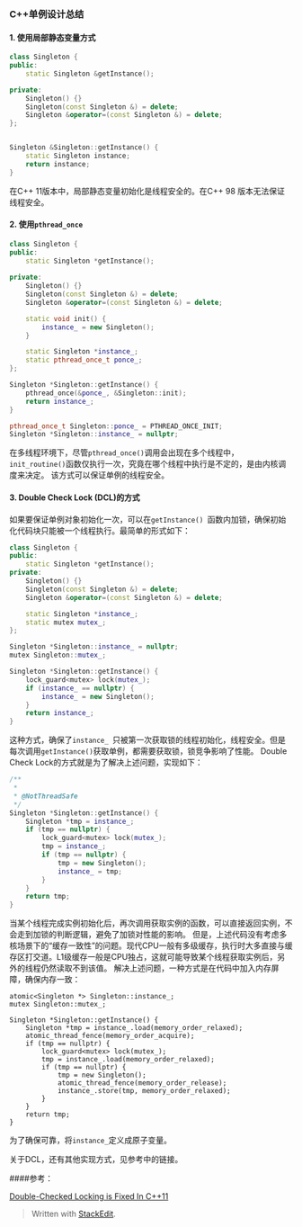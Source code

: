 ### C++单例设计总结
#### 1.  使用局部静态变量方式
```c++
class Singleton {
public:
    static Singleton &getInstance();

private:
    Singleton() {}
    Singleton(const Singleton &) = delete;
    Singleton &operator=(const Singleton &) = delete;
};


Singleton &Singleton::getInstance() {
    static Singleton instance;
    return instance;
}

```
在C++ 11版本中，局部静态变量初始化是线程安全的。在C++ 98 版本无法保证线程安全。

#### 2. 使用`pthread_once`
```c++
class Singleton {
public:
    static Singleton *getInstance();
    
private:
    Singleton() {}
    Singleton(const Singleton &) = delete;
    Singleton &operator=(const Singleton &) = delete;

    static void init() {
        instance_ = new Singleton();
    }

    static Singleton *instance_;
    static pthread_once_t ponce_;
};

Singleton *Singleton::getInstance() {
    pthread_once(&ponce_, &Singleton::init);
    return instance_;
}

pthread_once_t Singleton::ponce_ = PTHREAD_ONCE_INIT;
Singleton *Singleton::instance_ = nullptr;
```
在多线程环境下，尽管`pthread_once()`调用会出现在多个线程中，`init_routine()`函数仅执行一次，究竟在哪个线程中执行是不定的，是由内核调度来决定。
该方式可以保证单例的线程安全。
#### 3. Double Check Lock (DCL)的方式
如果要保证单例对象初始化一次，可以在`getInstance() `函数内加锁，确保初始化代码块只能被一个线程执行。最简单的形式如下：
```c++
class Singleton {
public:
    static Singleton *getInstance();
private:
    Singleton() {}
    Singleton(const Singleton &) = delete;
    Singleton &operator=(const Singleton &) = delete;

    static Singleton *instance_;
    static mutex mutex_;
};

Singleton *Singleton::instance_ = nullptr;
mutex Singleton::mutex_;

Singleton *Singleton::getInstance() {
    lock_guard<mutex> lock(mutex_);
    if (instance_ == nullptr) {
        instance_ = new Singleton();
    }
    return instance_;
}

```
这种方式，确保了`instance_ `只被第一次获取锁的线程初始化，线程安全。但是每次调用`getInstance()`获取单例，都需要获取锁，锁竞争影响了性能。
Double Check Lock的方式就是为了解决上述问题，实现如下：
```c++
/**
 * 
 * @NotThreadSafe
 */
Singleton *Singleton::getInstance() {
    Singleton *tmp = instance_;
    if (tmp == nullptr) {
        lock_guard<mutex> lock(mutex_);
        tmp = instance_;
        if (tmp == nullptr) {
            tmp = new Singleton();
            instance_ = tmp;
        }
    }
    return tmp;
}
```
当某个线程完成实例初始化后，再次调用获取实例的函数，可以直接返回实例，不会走到加锁的判断逻辑，避免了加锁对性能的影响。
但是，上述代码没有考虑多核场景下的“缓存一致性”的问题。现代CPU一般有多级缓存，执行时大多直接与缓存区打交道。L1级缓存一般是CPU独占，这就可能导致某个线程获取实例后，另外的线程仍然读取不到该值。
解决上述问题，一种方式是在代码中加入内存屏障，确保内存一致：
```
atomic<Singleton *> Singleton::instance_;
mutex Singleton::mutex_;

Singleton *Singleton::getInstance() {
    Singleton *tmp = instance_.load(memory_order_relaxed);
    atomic_thread_fence(memory_order_acquire); 
    if (tmp == nullptr) {
        lock_guard<mutex> lock(mutex_);
        tmp = instance_.load(memory_order_relaxed);
        if (tmp == nullptr) {
            tmp = new Singleton();
            atomic_thread_fence(memory_order_release);
            instance_.store(tmp, memory_order_relaxed);
        }
    }
    return tmp;
}

```
为了确保可靠，将`instance_`定义成原子变量。

关于DCL，还有其他实现方式，见参考中的链接。

####参考：

[Double-Checked Locking is Fixed In C++11](http://preshing.com/20130930/double-checked-locking-is-fixed-in-cpp11/)

> Written with [StackEdit](https://stackedit.io/).
